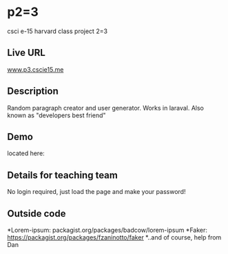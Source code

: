 # p2=3
csci e-15 harvard class project 2=3

## Live URL
www.p3.cscie15.me

## Description
Random paragraph creator and user generator. Works in laraval. Also known as "developers best friend" 

## Demo
located here: 

## Details for teaching team
No login required, just load the page and make your password!

## Outside code
*Lorem-ipsum: packagist.org/packages/badcow/lorem-ipsum
*Faker: https://packagist.org/packages/fzaninotto/faker
*..and of course, help from Dan